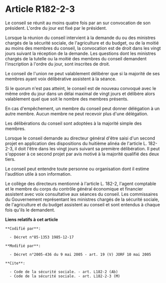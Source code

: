 # Article R182-2-3

Le conseil se réunit au moins quatre fois par an sur convocation de son président. L'ordre du jour est fixé par le président.

Lorsque la réunion du conseil intervient à la demande du ou des ministres chargés de la sécurité sociale, de l'agriculture et
du budget, ou de la moitié au moins des membres du conseil, la convocation est de droit dans les vingt jours suivant la
réception de la demande. Les questions dont les ministres chargés de la tutelle ou la moitié des membres du conseil demandent
l'inscription à l'ordre du jour, sont inscrites de droit.

Le conseil de l'union ne peut valablement délibérer que si la majorité de ses membres ayant voix délibérative assistent à la
séance.

Si le quorum n'est pas atteint, le conseil est de nouveau convoqué avec le même ordre du jour dans un délai maximal de vingt
jours et délibère alors valablement quel que soit le nombre des membres présents.

En cas d'empêchement, un membre du conseil peut donner délégation à un autre membre. Aucun membre ne peut recevoir plus d'une
délégation.

Les délibérations du conseil sont adoptées à la majorité simple des membres.

Lorsque le conseil demande au directeur général d'être saisi d'un second projet en application des dispositions du huitième
alinéa de l'article L. 182-2-3, il doit l'être dans les vingt jours suivant sa première délibération. Il peut s'opposer à ce
second projet par avis motivé à la majorité qualifié des deux tiers.

Le conseil peut entendre toute personne ou organisation dont il estime l'audition utile à son information.

Le collège des directeurs mentionné à l'article L. 182-2, l'agent comptable et le membre du corps du contrôle général
économique et financier assistent avec voix consultative aux séances du conseil. Les commissaires du Gouvernement
représentant les ministres chargés de la sécurité sociale, de l'agriculture et du budget assistent au conseil et sont
entendus à chaque fois qu'ils le demandent.

**Liens relatifs à cet article**

	**Codifié par**:

	  - Décret n°85-1353 1985-12-17

	**Modifié par**:

	  - Décret n°2005-436 du 9 mai 2005 - art. 19 (V) JORF 10 mai 2005

	**Cite**:

	  - Code de la sécurité sociale. - art. L182-2 (Ab)
	  - Code de la sécurité sociale. - art. L182-2-3 (M)

